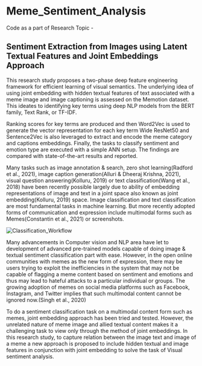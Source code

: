 # Meme_Sentiment_Analysis

Code as a part of Research Topic - 
##  Sentiment Extraction from Images using Latent Textual Features and Joint Embeddings Approach

This research study proposes a two-phase deep feature engineering framework for efficient learning of visual semantics. The underlying idea of using joint embedding with hidden textual features of text associated with a meme image and image captioning is assessed on the Memotion dataset. This ideates to identifying key terms using deep NLP models from the BERT family, Text Rank, or TF-IDF. 

Ranking scores for key terms are produced and then Word2Vec is used to generate the vector representation for each key term Wide ResNet50 and Sentence2Vec is also leveraged to extract and encode the meme category and captions embeddings. Finally, the tasks to classify sentiment and emotion type are executed with a simple ANN setup. The findings are compared with state-of-the-art results and reported.

Many tasks such as image annotation & search, zero shot learning(Radford et al., 2021), image caption generation(Alluri & Dheeraj Krishna, 2021), visual question answering(Kolluru, 2019) or text classification(Wang et al., 2018) have been recently possible largely due to ability of embedding representations of image and text in a joint space also known as joint embedding(Kolluru, 2019) space. Image classification and text classification are most fundamental tasks in machine learning. But more recently adopted forms of communication and expression include multimodal forms such as Memes(Constantin et al., 2021) or screenshots. 

![Classification_Workflow](https://user-images.githubusercontent.com/5952578/187350484-fc4c1284-23d8-45c7-a7f1-7bf9a541fb10.PNG)

Many advancements in Computer vision and NLP area have let to development of advanced pre-trained models capable of doing image & textual sentiment classification part with ease. However, in the open online communities with memes as the new form of expression, there may be users trying to exploit the inefficiencies in the system that may not be capable of flagging a meme content based on sentiment and emotions and thus may lead to hateful attacks to a particular individual or groups. The growing adoption of memes on social media platforms such as Facebook, Instagram, and Twitter implies that such multimodal content cannot be ignored now.(Singh et al., 2020)

To do a sentiment classification task on a multimodal content form such as memes, joint embedding approach has been tried and tested. However, the unrelated nature of meme image and allied textual content makes it a challenging task to view only through the method of joint embeddings. In this research study, to capture relation between the image text and image of a meme a new approach is proposed to include hidden textual and image features in conjunction with joint embedding to solve the task of Visual sentiment analysis.


